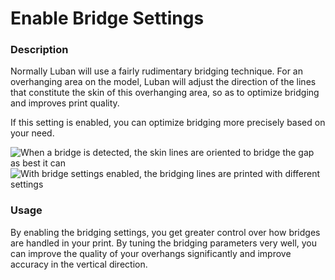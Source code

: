 Enable Bridge Settings
====
### **Description**
Normally Luban will use a fairly rudimentary bridging technique. For an overhanging area on the model, Luban will adjust the direction of the lines that constitute the skin of this overhanging area, so as to optimize bridging and improves print quality. 

If this setting is enabled, you can optimize bridging more precisely based on your need.

![When a bridge is detected, the skin lines are oriented to bridge the gap as best it can](../images/bridge_settings_enabled_default.png)
![With bridge settings enabled, the bridging lines are printed with different settings](../images/bridge_settings_enabled_enabled.png)

### **Usage**
By enabling the bridging settings, you get greater control over how bridges are handled in your print. By tuning the bridging parameters very well, you can improve the quality of your overhangs significantly and improve accuracy in the vertical direction.